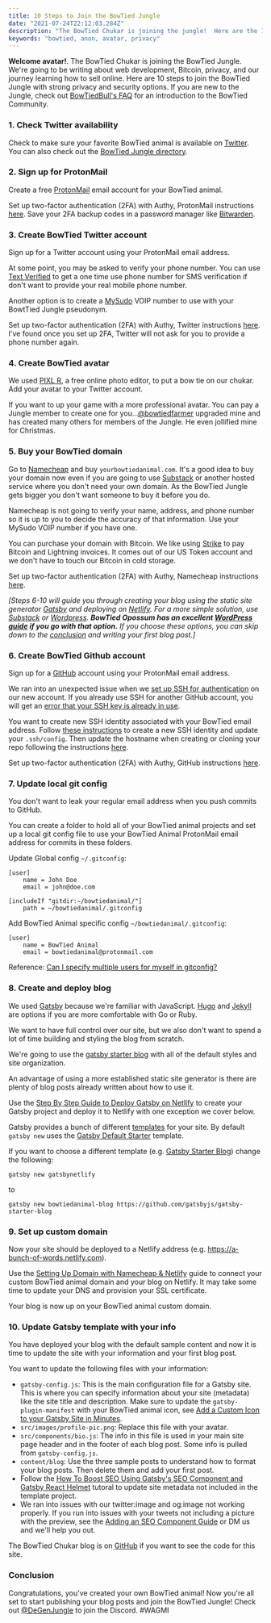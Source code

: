 ```yaml
---
title: 10 Steps to Join the BowTied Jungle
date: "2021-07-24T22:12:03.284Z"
description: "The BowTied Chukar is joining the jungle!  Here are the 10 steps we took to join the BowTied Jungle with strong privacy and security options."
keywords: "bowtied, anon, avatar, privacy"
---
```

**Welcome avatar!**. The BowTied Chukar is joining the BowTied Jungle.  We're going to be writing about web development, Bitcoin, privacy, and our journey learning how to sell online.  Here are 10 steps to join the BowTied Jungle with strong privacy and security options.  If you are new to the Jungle, check out [BowTiedBull's FAQ](https://bowtiedbull.substack.com/p/bowtiedbull-faq-will-be-updated-over?utm_source=bowtiedchukar.com&utm_medium=referral&utm_campaign=steps_to_create_a_bowtied_animal) for an introduction to the BowTied Community.

### 1. Check Twitter availability

Check to make sure your favorite BowTied animal is available on [Twitter](https://twitter.com). You can also check out the [BowTied Jungle directory](https://bowtiedbaboon.com/bow-tied-directory/).

### 2. Sign up for ProtonMail

Create a free [ProtonMail](https://protonmail.com/) email account for your BowTied animal.

Set up two-factor authentication (2FA) with Authy, ProtonMail instructions [here](https://protonmail.com/support/knowledge-base/two-factor-authentication/).  Save your 2FA backup codes in a password manager like [Bitwarden](https://bitwarden.com/).

### 3. Create BowTied Twitter account

Sign up for a Twitter account using your ProtonMail email address.

At some point, you may be asked to verify your phone number. You can use [Text Verified](https://www.textverified.com) to get a one time use phone number for SMS verification if don't want to provide your real mobile phone number.

Another option is to create a [MySudo](https://mysudo.com/) VOIP number to use with your BowtTied Jungle pseudonym.

Set up two-factor authentication (2FA) with Authy, Twitter instructions [here](https://help.twitter.com/en/managing-your-account/two-factor-authentication).  I've found once you set up 2FA, Twitter will not ask for you to provide a phone number again.

### 4. Create BowTied avatar

We used [PIXL R](https://pixlr.com/x/), a free online photo editor, to put a bow tie on our chukar.  Add your avatar to your Twitter account.

If you want to up your game with a more professional avatar.  You can pay a Jungle member to create one for you...[@bowtiedfarmer](https://twitter.com/bowtiedfarmer) upgraded mine and has created many others for members of the Jungle.  He even jollified mine for Christmas. 

### 5. Buy your BowTied domain

Go to [Namecheap](https://namecheap.com) and buy `yourbowtiedanimal.com`.  It's a good idea to buy your domain now even if you are going to use [Substack](https://substack.com/) or another hosted service where you don't need your own domain.  As the BowTied Jungle gets bigger you don't want someone to buy it before you do.

Namecheap is not going to verify your name, address, and phone number so it is up to you to decide the accuracy of that information.  Use your MySudo VOIP number if you have one.

You can purchase your domain with Bitcoin.  We like using [Strike](https://strike.me/) to pay Bitcoin and Lightning invoices.  It comes out of our US Token account and we don't have to touch our Bitcoin in cold storage.

Set up two-factor authentication (2FA) with Authy, Namecheap instructions [here](https://www.namecheap.com/support/knowledgebase/article.aspx/10073/45/how-can-i-use-the-totp-method-for-twofactor-authentication/).

*[Steps 6-10 will guide you through creating your blog using the static site generator [Gatsby](https://www.gatsbyjs.com/) and deploying on [Netlify](https://www.netlify.com).   For a more simple solution, use [Substack](https://substack.com/) or [Wordpress](https://wordpress.com/create-blog/). **BowTied Opossum has an excellent [WordPress guide](https://bowtiedopossum.com/the-basics-of-your-first-website/) if you go with that option.**  If you choose these options, you can skip down to the [conclusion](#conclusion) and writing your first blog post.]*

### 6. Create BowTied Github account

Sign up for a [GitHub](https://github.com/) account using your ProtonMail email address.

We ran into an unexpected issue when we [set up SSH for authentication](https://docs.github.com/en/github/authenticating-to-github/connecting-to-github-with-ssh/generating-a-new-ssh-key-and-adding-it-to-the-ssh-agent) on our new account.  If you already use SSH for another GitHub account, you will get an [error that your SSH key is already in use](https://docs.github.com/en/github/authenticating-to-github/troubleshooting-ssh/error-key-already-in-use).

You want to create new SSH identity associated with your BowTied email address.
Follow [these instructions](https://coderwall.com/p/7smjkq/multiple-ssh-keys-for-different-accounts-on-github-or-gitlab) to create a new SSH identity and update your `.ssh/config`.  Then update the hostname when creating or cloning your repo following the instructions [here](https://stackoverflow.com/a/38454037).

Set up two-factor authentication (2FA) with Authy, GitHub instructions [here](https://docs.github.com/en/github/authenticating-to-github/securing-your-account-with-two-factor-authentication-2fa).

### 7. Update local git config

You don't want to leak your regular email address when you push commits to GitHub.

You can create a folder to hold all of your BowTied animal projects and set up a local git config file to use your BowTied Animal ProtonMail email address for commits in these folders.

Update Global config `~/.gitconfig`:

```
[user]
    name = John Doe
    email = john@doe.com

[includeIf "gitdir:~/bowtiedanimal/"]
    path = ~/bowtiedanimal/.gitconfig
```

Add BowTied Animal specific config `~/bowtiedanimal/.gitconfig`:

```
[user]
    name = BowTied Animal
    email = bowtiedanimal@protonmail.com
```

Reference:  [Can I specify multiple users for myself in gitconfig?](https://stackoverflow.com/questions/4220416/can-i-specify-multiple-users-for-myself-in-gitconfig/43654115#43654115)


### 8. Create and deploy blog

We used [Gatsby](https://www.gatsbyjs.com/)  because we're familiar with JavaScript.  [Hugo](https://gohugo.io/) and [Jekyll](https://jekyllrb.com/) are options if you are more comfortable with Go or Ruby.

We want to have full control over our site, but we also don't want to spend a lot of time building and styling the blog from scratch.

We're going to use the [gatsby starter blog](https://github.com/gatsbyjs/gatsby-starter-blog.git) with all of the default styles and site organization.

An advantage of using a more established static site generator is there are plenty of blog posts already written about how to use it.

Use the [Step By Step Guide to Deploy Gatsby on Netlify](https://www.netlify.com/blog/2016/02/24/a-step-by-step-guide-gatsby-on-netlify/) to create your Gatsby project and deploy it to Netlify with one exception we cover below.

Gatsby provides a bunch of different [templates](https://www.gatsbyjs.com/starters/?) for your site.  By default `gatsby new` uses the [Gatsby Default Starter](https://www.gatsbyjs.com/starters/gatsbyjs/gatsby-starter-default/) template.

If you want to choose a different template (e.g. [Gatsby Starter Blog](https://www.gatsbyjs.com/starters/gatsbyjs/gatsby-starter-blog/)) change the following:

```
gatsby new gatsbynetlify
```
to
```
gatsby new bowtiedanimal-blog https://github.com/gatsbyjs/gatsby-starter-blog
```

### 9. Set up custom domain

Now your site should be deployed to a Netlify address (e.g. https://a-bunch-of-words.netlify.com).

Use the [Setting Up Domain with Namecheap & Netlify](https://dev.to/easybuoy/setting-up-domain-with-namecheap-netlify-1a4d) guide to connect your custom BowTied animal domain and your blog on Netlify.  It may take some time to update your DNS and provision your SSL certificate.

Your blog is now up on your BowTied animal custom domain.

### 10. Update Gatsby template with your info

You have deployed your blog with the default sample content and now it is time to update the site with your information and your first blog post.

You want to update the following files with your information:

* `gatsby-config.js`: This is the main configuration file for a Gatsby site. This is where you can specify information about your site (metadata) like the site title and description.  Make sure to update the `gatsby-plugin-manifest` with your BowTied animal icon, see [Add a Custom Icon to your Gatsby Site in Minutes](https://medium.com/@itguymax/add-a-custom-icon-to-your-gatsby-site-in-just-a-few-a-minute-4e5b5f12ca40).
* `src/images/profile-pic.png`:  Replace this file with your avatar.
* `src/components/bio.js`: The info in this file is used in your main site page header and in the footer of each blog post. Some info is pulled from `gatsby-config.js`.
* `content/blog`: Use the three sample posts to understand how to format your blog posts.  Then delete them and add your first post.
* Follow the [How To Boost SEO Using Gatsby's SEO Component and Gatsby React Helmet](https://www.digitalocean.com/community/tutorials/how-to-boost-seo-using-gatsby-s-seo-component-and-gatsby-react-helmet) tutoral to update site metadata not included in the template project.
* We ran into issues with our twitter:image and og:image not working properly.  If you run into issues with your tweets not including a picture with the preview, see the [Adding an SEO Component Guide](https://www.gatsbyjs.com/docs/add-seo-component/) or DM us and we'll help you out.

The BowTied Chukar blog is on [GitHub](https://github.com/bowtiedchukar/bowtiedchukar-blog) if you want to see the code for this site.

### Conclusion

Congratulations, you've created your own BowTied animal!  Now you're all set to start publishing your blog posts and join the BowTied Jungle!  Check out [@DeGenJungle](https://twitter.com/DeGenJungle) to join the Discord. #WAGMI
